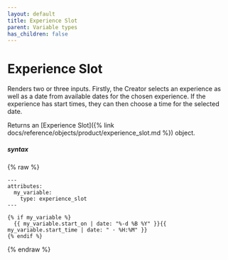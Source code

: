 ```yaml
---
layout: default
title: Experience Slot
parent: Variable types
has_children: false
---
```


# Experience Slot

Renders two or three inputs. Firstly, the Creator selects an experience as well as a date from available dates for the chosen experience. If the experience has start times, they can then choose a time for the selected date.

Returns an [Experience Slot]({% link docs/reference/objects/product/experience_slot.md %}) object.

##### syntax
{% raw %}
```
---
attributes:
  my_variable:
    type: experience_slot
---

{% if my_variable %}
  {{ my_variable.start_on | date: "%-d %B %Y" }}{{ my_variable.start_time | date: " · %H:%M" }}
{% endif %}
```
{% endraw %}
